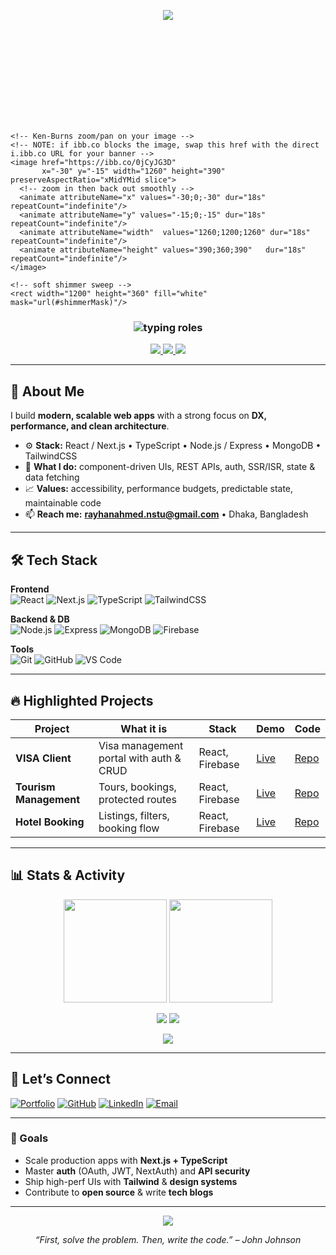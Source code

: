 <!-- ========== WAVE HEADER (RED) ========== -->
<p align="center">
  <img src="https://capsule-render.vercel.app/api?type=waving&height=140&color=ff0033&text=&fontAlign=50&fontColor=ffffff&section=header&reversal=true" />
</p>

<!-- ========== ANIMATED BANNER (KEN-BURNS + SHIMMER) ========== -->
<p align="center">
  <svg width="100%" height="260" viewBox="0 0 1200 360" xmlns="http://www.w3.org/2000/svg" role="img" aria-label="Rayhan Ahmed Banner">
    <defs>
      <!-- subtle diagonal shimmer -->
      <linearGradient id="shine" x1="-100%" y1="0%" x2="200%" y2="0%">
        <stop offset="0%"  stop-color="white" stop-opacity="0"/>
        <stop offset="50%" stop-color="white" stop-opacity="0.25"/>
        <stop offset="100%" stop-color="white" stop-opacity="0"/>
        <animate attributeName="x1" from="-100%" to="200%" dur="9s" repeatCount="indefinite"/>
        <animate attributeName="x2" from="0%"    to="300%" dur="9s" repeatCount="indefinite"/>
      </linearGradient>
      <mask id="shimmerMask">
        <rect width="1200" height="360" fill="url(#shine)"/>
      </mask>
    </defs>

    <!-- Ken-Burns zoom/pan on your image -->
    <!-- NOTE: if ibb.co blocks the image, swap this href with the direct i.ibb.co URL for your banner -->
    <image href="https://ibb.co/0jCyJG3D"
           x="-30" y="-15" width="1260" height="390" preserveAspectRatio="xMidYMid slice">
      <!-- zoom in then back out smoothly -->
      <animate attributeName="x" values="-30;0;-30" dur="18s" repeatCount="indefinite"/>
      <animate attributeName="y" values="-15;0;-15" dur="18s" repeatCount="indefinite"/>
      <animate attributeName="width"  values="1260;1200;1260" dur="18s" repeatCount="indefinite"/>
      <animate attributeName="height" values="390;360;390"   dur="18s" repeatCount="indefinite"/>
    </image>

    <!-- soft shimmer sweep -->
    <rect width="1200" height="360" fill="white" mask="url(#shimmerMask)"/>
  </svg>
</p>

<!-- ========== ROLE TICKER (RED) ========== -->
<h3 align="center">
  <img src="https://readme-typing-svg.demolab.com?font=Fira+Code&size=22&pause=900&duration=1800&color=FF0033&center=true&vCenter=true&width=800&lines=Professional+Web+Developer;MERN+%7C+Next.js+%7C+TypeScript;Clean+Architecture+%26+API+Design;Performance+%26+Scalability+Focused" alt="typing roles" />
</h3>

<!-- ========== QUICK CONTACT / CTA (RED) ========== -->
<p align="center">
  <a href="mailto:rayhanahmed.nstu@gmail.com">
    <img src="https://img.shields.io/badge/Hire%20Me-FF0033?style=for-the-badge&logo=Handshake&logoColor=000&labelColor=1b0a0a&color=FF0033" />
  </a>
  <a href="https://adhesive-bed.surge.sh/">
    <img src="https://img.shields.io/badge/Portfolio-Visit-1b0a0a?style=for-the-badge&logo=google-chrome&logoColor=FF0033" />
  </a>
  <a href="https://linkedin.com/in/rayhan-ahmed-0ab5aa33a">
    <img src="https://img.shields.io/badge/LinkedIn-Connect-1b0a0a?style=for-the-badge&logo=linkedin&logoColor=FF0033" />
  </a>
</p>

---

## 🚀 About Me

I build **modern, scalable web apps** with a strong focus on **DX, performance, and clean architecture**.

- ⚙️ **Stack:** React / Next.js • TypeScript • Node.js / Express • MongoDB • TailwindCSS  
- 🧭 **What I do:** component-driven UIs, REST APIs, auth, SSR/ISR, state & data fetching  
- 📈 **Values:** accessibility, performance budgets, predictable state, maintainable code  
- 📫 **Reach me:** **rayhanahmed.nstu@gmail.com** • Dhaka, Bangladesh  

---

## 🛠️ Tech Stack

**Frontend**  
![React](https://img.shields.io/badge/React-20232A?style=flat-square&logo=react&logoColor=61DAFB)
![Next.js](https://img.shields.io/badge/Next.js-000?style=flat-square&logo=nextdotjs&logoColor=white)
![TypeScript](https://img.shields.io/badge/TypeScript-3178C6?style=flat-square&logo=typescript&logoColor=white)
![TailwindCSS](https://img.shields.io/badge/TailwindCSS-38B2AC?style=flat-square&logo=tailwind-css&logoColor=white)

**Backend & DB**  
![Node.js](https://img.shields.io/badge/Node.js-339933?style=flat-square&logo=nodedotjs&logoColor=white)
![Express](https://img.shields.io/badge/Express-000?style=flat-square&logo=express&logoColor=white)
![MongoDB](https://img.shields.io/badge/MongoDB-4EA94B?style=flat-square&logo=mongodb&logoColor=white)
![Firebase](https://img.shields.io/badge/Firebase-FFCA28?style=flat-square&logo=firebase&logoColor=000)

**Tools**  
![Git](https://img.shields.io/badge/Git-F05032?style=flat-square&logo=git&logoColor=white)
![GitHub](https://img.shields.io/badge/GitHub-181717?style=flat-square&logo=github&logoColor=white)
![VS Code](https://img.shields.io/badge/VS%20Code-007ACC?style=flat-square&logo=visual-studio-code&logoColor=white)

---

## 🔥 Highlighted Projects

| Project | What it is | Stack | Demo | Code |
|---|---|---|---|---|
| **VISA Client** | Visa management portal with auth & CRUD | React, Firebase | [Live](https://assignment-10-427ea.firebaseapp.com/) | [Repo](https://github.com/Rayhan-50/VISA-client) |
| **Tourism Management** | Tours, bookings, protected routes | React, Firebase | [Live](https://tourism-management-28e12.web.app/) | [Repo](https://github.com/Rayhan-50/TOURISM-MANAGEMENT-Client) |
| **Hotel Booking** | Listings, filters, booking flow | React, Firebase | [Live](https://hotel-booking-client-2f049.web.app/) | [Repo](https://github.com/Rayhan-50/Hotel-Booking-client) |

---

## 📊 Stats & Activity

<p align="center">
  <img src="https://github-readme-stats.vercel.app/api?username=Rayhan-50&show_icons=true&theme=tokyonight&hide_border=false&count_private=true" height="165" />
  <img src="https://github-readme-stats.vercel.app/api/top-langs/?username=Rayhan-50&layout=compact&theme=tokyonight&hide_border=false" height="165" />
</p>

<p align="center">
  <img src="https://github-profile-summary-cards.vercel.app/api/cards/profile-details?username=Rayhan-50&theme=tokyonight" />
  <img src="https://github-readme-streak-stats.herokuapp.com/?user=Rayhan-50&theme=tokyonight&hide_border=false" />
</p>

<p align="center">
  <img src="https://github-readme-activity-graph.vercel.app/graph?username=Rayhan-50&theme=redical&hide_border=false" />
</p>

---

## 🤝 Let’s Connect

[![Portfolio](https://img.shields.io/badge/🌐%20Portfolio-adhesive--bed.surge.sh-1b0a0a?style=for-the-badge&logo=google-chrome&logoColor=FF0033)](https://adhesive-bed.surge.sh/)
[![GitHub](https://img.shields.io/badge/GitHub-Rayhan--50-181717?style=for-the-badge&logo=github&logoColor=FF0033)](https://github.com/Rayhan-50)
[![LinkedIn](https://img.shields.io/badge/LinkedIn-rayhan--ahmed-1b0a0a?style=for-the-badge&logo=linkedin&logoColor=FF0033)](https://linkedin.com/in/rayhan-ahmed-0ab5aa33a)
[![Email](https://img.shields.io/badge/Email-rayhanahmed.nstu%40gmail.com-1b0a0a?style=for-the-badge&logo=gmail&logoColor=FF0033)](mailto:rayhanahmed.nstu@gmail.com)

---

### 🎯 Goals
- Scale production apps with **Next.js + TypeScript**  
- Master **auth** (OAuth, JWT, NextAuth) and **API security**  
- Ship high-perf UIs with **Tailwind** & **design systems**  
- Contribute to **open source** & write **tech blogs**

---

<p align="center">
  <img src="https://capsule-render.vercel.app/api?type=waving&height=120&color=ff0033&section=footer" />
</p>

<p align="center"><i>“First, solve the problem. Then, write the code.” – John Johnson</i></p>
